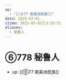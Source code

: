 ```yaml
---
up:
  - "[[⑥77 南美洲民族]]"
date: 2025-03-01
ctime: 2025-03-01T13:55:51
aliases:
  - 秘鲁人
---
```


# ⑥778 秘鲁人

- up: [[⑥77 南美洲民族]]
